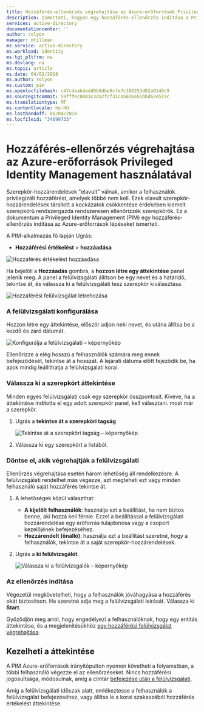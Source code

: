 ```yaml
---
title: Hozzáférés-ellenőrzés végrehajtása az Azure-erőforrások Privileged Identity Management használatával |} Microsoft Docs
description: Ismerteti, hogyan egy hozzáférés-ellenőrzés indítása a Privileged Identity Management az Azure-erőforrások
services: active-directory
documentationcenter: ''
author: rolyon
manager: mtillman
ms.service: active-directory
ms.workload: identity
ms.tgt_pltfrm: na
ms.devlang: na
ms.topic: article
ms.date: 04/02/2018
ms.author: rolyon
ms.custom: pim
ms.openlocfilehash: c47cdeab4edd0b8dbe9cfe7c388253d02a9148c9
ms.sourcegitcommit: 59fffec8043c3da2fcf31ca5036a55bbd62e519c
ms.translationtype: MT
ms.contentlocale: hu-HU
ms.lasthandoff: 06/04/2018
ms.locfileid: "34699733"
---
```

# <a name="perform-access-reviews-in-azure-resources-by-using-privileged-identity-management"></a>Hozzáférés-ellenőrzés végrehajtása az Azure-erőforrások Privileged Identity Management használatával
Szerepkör-hozzárendelések "elavult" válnak, amikor a felhasználók privilegizált hozzáférést, amelyek többé nem kell. Ezek elavult szerepkör-hozzárendelések társított a kockázatok csökkentése érdekében kiemelt szerepkörű rendszergazda rendszeresen ellenőrizzék szerepkörök. Ez a dokumentum a Privileged Identity Management (PIM) egy hozzáférés-ellenőrzés indítása az Azure-erőforrások lépéseket ismerteti.

A PIM-alkalmazás fő lapján Ugrás:

* **Hozzáférési értékelést** > **hozzáadása**

![Hozzáférés értékelést hozzáadása](media/azure-pim-resource-rbac/rbac-access-review-home.png)

Ha bejelöli a **Hozzáadás** gombra, a **hozzon létre egy áttekintése** panel jelenik meg. A panel a felülvizsgálati állítson be egy nevet és a határidő, tekintse át, és válassza ki a felülvizsgálati tesz szerepkör kiválasztása.

![Hozzáférési felülvizsgálat létrehozása](media/azure-pim-resource-rbac/rbac-create-access-review.png)

### <a name="configure-the-review"></a>A felülvizsgálati konfigurálása
Hozzon létre egy áttekintése, először adjon neki nevet, és utána állítsa be a kezdő és záró dátumát.

![Konfigurálja a felülvizsgálati – képernyőkép](media/azure-pim-resource-rbac/rbac-access-review-setting-1.png)

Ellenőrizze a elég hosszú a felhasználók számára meg ennek befejeződését, tekintse át a hosszát. A lejárati dátuma előtt fejeződik be, ha azok mindig leállíthatja a felülvizsgálati korai.

### <a name="choose-a-role-to-review"></a>Válassza ki a szerepkört áttekintése
Minden egyes felülvizsgálati csak egy szerepkör összpontosít. Kivéve, ha a áttekintése indította el egy adott szerepkör panel, kell választani. most már a szerepkör.

1. Ugrás a **tekintse át a szerepköri tagság**
   
    ![Tekintse át a szerepköri tagság – képernyőkép](media/azure-pim-resource-rbac/rbac-access-review-setting-2.png)
2. Válassza ki egy szerepkört a listából.

### <a name="decide-who-will-perform-the-review"></a>Döntse el, akik végrehajtják a felülvizsgálati
Ellenőrzés végrehajtása esetén három lehetőség áll rendelkezésre. A felülvizsgálati rendelhet más végezze, azt megteheti ezt vagy minden felhasználó saját hozzáférés tekintse át.

1. A lehetőségek közül választhat:
   
   * **A kijelölt felhasználók**: használja ezt a beállítást, ha nem biztos benne, aki hozzá kell férnie. Ezzel a beállítással a felülvizsgálati hozzárendelése egy erőforrás tulajdonosa vagy a csoport kezelőjének befejezéséhez.
   * **Hozzárendelt (önálló)**: használja ezt a beállítást szeretné, hogy a felhasználók, tekintse át a saját szerepkör-hozzárendelések.
   
2. Ugrás a **ki felülvizsgálót**.
   
    ![Válassza ki a felülvizsgálók – képernyőkép](media/azure-pim-resource-rbac/rbac-access-review-setting-3.png)

### <a name="start-the-review"></a>Az ellenőrzés indítása
Végezetül megkövetelheti, hogy a felhasználók jóváhagyása a hozzáférés okát biztosítson. Ha szeretné adja meg a felülvizsgálati leírását. Válassza ki **Start**.

Győződjön meg arról, hogy engedélyezi a felhasználóknak, hogy egy entitás áttekintése, és a megjelenítésükhöz [egy hozzáférési felülvizsgálat végrehajtása](pim-resource-roles-perform-access-review.md).

## <a name="manage-the-access-review"></a>Kezelheti a áttekintése
A PIM Azure-erőforrások irányítópulton nyomon követheti a folyamatban, a többi felhasználó végezze el az ellenőrzéseket. Nincs hozzáférési jogosultsága, módosulnak, amíg a címtár [befejezése után a felülvizsgálati](pim-resource-roles-complete-access-review.md).

Amíg a felülvizsgálati időszak alatt, emlékeztesse a felhasználók a felülvizsgálat befejezéséhez, vagy állítsa le a korai szakaszából hozzáférés értékelést áttekintése.

